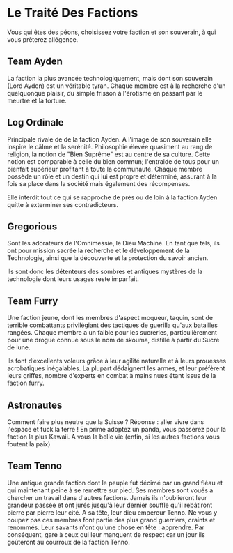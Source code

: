 # Le Traité Des Factions

Vous qui êtes des péons, choisissez votre faction et son souverain, à qui vous prêterez allégence.  

## Team Ayden

La faction la plus avancée technologiquement, mais dont son souverain (Lord Ayden) est un véritable tyran. Chaque membre est à la recherche d'un quelquonque plaisir, du simple frisson à l'érotisme en passant par le meurtre et la torture.

## Log Ordinale

Principale rivale de de la faction Ayden. A l'image de son souverain elle inspire le câlme et la serénité. Philosophie élevée quasiment au rang de religion, la notion de "Bien Suprême"  est au centre de sa  culture. Cette notion est comparable à celle du bien commun; l'entraide de tous pour un bienfait supérieur profitant à toute la communauté. Chaque membre possède un rôle et un destin qui lui est propre et déterminé, assurant à la fois sa place dans la société mais également des récompenses.

Elle interdit tout ce qui se rapproche de près ou de loin à la faction Ayden quitte à exterminer ses contradicteurs.

## Gregorious

Sont les adorateurs de l'Omnimessie, le Dieu Machine. En tant que tels, ils ont pour mission sacrée la recherche et le développement de la Technologie, ainsi que la découverte et la protection du savoir ancien.

Ils sont donc les détenteurs des sombres et antiques mystères de la technologie dont leurs usages reste imparfait.

## Team Furry

Une faction jeune, dont les membres d'aspect moqueur, taquin, sont de terrible combattants privilégiant des tactiques de guerilla qu'aux batailles rangées.
Chaque membre a  un faible pour les sucreries, particulièrement pour une drogue connue sous le nom de skouma, distillé à partir du Sucre de lune.

Ils font d’excellents voleurs grâce à leur agilité naturelle et à leurs prouesses acrobatiques inégalables. La plupart dédaignent les armes, et leur préfèrent leurs griffes, nombre d'experts en combat à mains nues étant issus de la faction furry.

## Astronautes

Comment faire plus neutre que la Suisse ? Réponse : aller vivre dans l'espace et fuck la terre ! En prime adoptez un panda, vous passerez pour la faction la plus Kawaii. A vous la belle vie (enfin, si les autres factions vous foutent la paix)

## Team Tenno

Une antique grande faction dont le peuple fut décimé par un grand fléau et qui maintenant peine à se remettre sur pied. Ses membres sont voués a chercher un travail dans d'autres factions. Jamais ils n'oublieront leur grandeur passée et ont jurés jusqu'à leur dernier souffle qu'il rebâtiront pierre par pierre leur cité. A sa tête, leur dieu empereur Tenno. Ne vous y coupez pas ces membres font partie des plus grand guerriers, craints et renommés. Leur savants n'ont qu'une chose en tête : apprendre. Par conséquent, gare à ceux qui leur manquent de respect car un jour ils goûteront au courroux de la faction Tenno.
